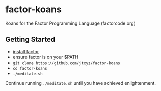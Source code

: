 # factor-koans
Koans for the Factor Programming Language (factorcode.org)

## Getting Started
* [install factor](http://factorcode.org/)
* ensure factor is on your $PATH
* `git clone https://github.com/jtxyz/factor-koans`
* `cd factor-koans`
* `./meditate.sh`

Continue running `./meditate.sh` until you have achieved enlightenment.
